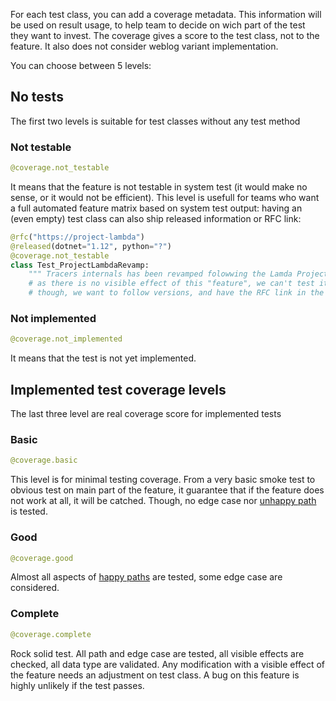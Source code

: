 For each test class, you can add a coverage metadata. This information will be used on result usage, to help team to decide on wich part of the test they want to invest. The coverage gives a score to the test class, not to the feature. It also does not consider weblog variant implementation.

You can choose between 5 levels:

## No tests

The first two levels is suitable for test classes without any test method

### Not testable

``` python
@coverage.not_testable
```

It means that the feature is not testable in system test (it would make no sense, or it would not be efficient). This level is usefull for teams who want a full automated feature matrix based on system test output: having an (even empty) test class can also ship released information or RFC link:

``` python
@rfc("https://project-lambda")
@released(dotnet="1.12", python="?")
@coverage.not_testable
class Test_ProjectLambdaRevamp:
    """ Tracers internals has been revamped folowwing the Lamda Project """
    # as there is no visible effect of this "feature", we can't test it
    # though, we want to follow versions, and have the RFC link in the feature matrix
```

### Not implemented

``` python
@coverage.not_implemented
```

It means that the test is not yet implemented.

## Implemented test coverage levels

The last three level are real coverage score for implemented tests

### Basic

``` python
@coverage.basic
```

This level is for minimal testing coverage. From a very basic smoke test to obvious test on main part of the feature, it guarantee that if the feature does not work at all, it will be catched. Though, no edge case nor [unhappy path](https://en.wikipedia.org/wiki/Happy_path) is tested.

### Good

``` python
@coverage.good
```

Almost all aspects of [happy paths](https://en.wikipedia.org/wiki/Happy_path) are tested, some edge case are considered. 

### Complete

``` python
@coverage.complete
```

Rock solid test. All path and edge case are tested, all visible effects are checked, all data type are validated. Any modification with a visible effect of the feature needs an adjustment on test class. A bug on this feature is highly unlikely if the test passes.

